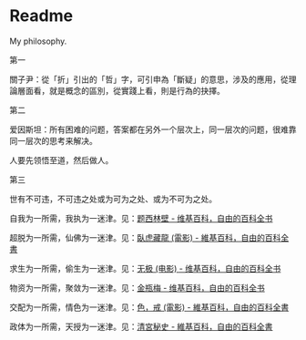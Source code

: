 # Readme
My philosophy.

第一

關子尹：從「折」引出的「哲」字，可引申為「斷疑」的意思，涉及的應用，從理論層面看，就是概念的區別，從實踐上看，則是行為的抉擇。

第二

爱因斯坦：所有困难的问题，答案都在另外一个层次上，同一层次的问题，很难靠同一层次的思考来解决。

人要先领悟至道，然后做人。

第三

世有不可违，不可违之处或为可为之处、或为不可为之处。

自我为一所需，我执为一迷津。见：[题西林壁 - 维基百科，自由的百科全书](https://zh.wikipedia.org/zh-cn/題西林壁)

超脱为一所需，仙佛为一迷津。见：[臥虎藏龍 (電影) - 維基百科，自由的百科全書](https://zh.wikipedia.org/zh-tw/臥虎藏龍_(電影))

求生为一所需，偷生为一迷津。见：[无极 (电影) - 维基百科，自由的百科全书](https://zh.wikipedia.org/zh-cn/无极_(电影))

物资为一所需，聚敛为一迷津。见：[金瓶梅 - 维基百科，自由的百科全书](https://zh.wikipedia.org/zh-cn/金瓶梅)

交配为一所需，情色为一迷津。见：[色，戒 (電影) - 維基百科，自由的百科全書](https://zh.wikipedia.org/zh-tw/色，戒_(電影))

政体为一所需，天授为一迷津。见：[清宮秘史 - 維基百科，自由的百科全書](https://zh.wikipedia.org/zh-hk/清宫秘史)
